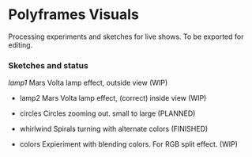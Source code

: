 # Polyframes Visuals

Processing experiments and sketches for live shows.
To be exported for editing.

### Sketches and status

*lamp1*
Mars Volta lamp effect, outside view (WIP)

- lamp2
Mars Volta lamp effect, (correct) inside view (WIP)

- circles
Circles zooming out. small to large (PLANNED)

- whirlwind
Spirals turning with alternate colors (FINISHED)

- colors
Expieriment with blending colors. For RGB split effect. (WIP)
